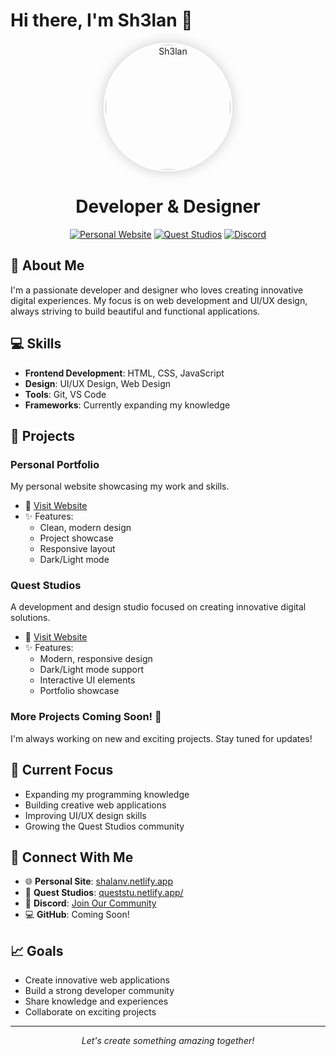 # Hi there, I'm Sh3lan 👋

<div align="center">
  <img src="https://i.postimg.cc/mkn92wx9/72fd412c46e0f4c725bea0c1060beb57.png" alt="Sh3lan" width="200" style="border-radius: 100%; border: 3px solid #fff; box-shadow: 0 0 20px rgba(0,0,0,0.2);"/>
  
  # Developer & Designer
  
  [![Personal Website](https://img.shields.io/badge/Personal%20Site-shalanv.netlify.app-ff69b4?style=for-the-badge)](https://shalanv.netlify.app)
  [![Quest Studios](https://img.shields.io/badge/Quest%20Studios-queststudios.netlify.app-blue?style=for-the-badge)](https://queststudios.netlify.app)
  [![Discord](https://img.shields.io/badge/Discord-Join%20Community-7289DA?style=for-the-badge&logo=discord&logoColor=white)](https://discord.gg/JRgkPhD2pC)
</div>

## 🚀 About Me
I'm a passionate developer and designer who loves creating innovative digital experiences. My focus is on web development and UI/UX design, always striving to build beautiful and functional applications.

## 💻 Skills
- **Frontend Development**: HTML, CSS, JavaScript
- **Design**: UI/UX Design, Web Design
- **Tools**: Git, VS Code
- **Frameworks**: Currently expanding my knowledge

## 🎯 Projects

### Personal Portfolio
My personal website showcasing my work and skills.
- 🔗 [Visit Website](https://shalanv.netlify.app)
- ✨ Features:
  - Clean, modern design
  - Project showcase
  - Responsive layout
  - Dark/Light mode

### Quest Studios
A development and design studio focused on creating innovative digital solutions.
- 🔗 [Visit Website](https://queststu.netlify.app/)
- ✨ Features:
  - Modern, responsive design
  - Dark/Light mode support
  - Interactive UI elements
  - Portfolio showcase

### More Projects Coming Soon! 🚧
I'm always working on new and exciting projects. Stay tuned for updates!

## 🌟 Current Focus
- Expanding my programming knowledge
- Building creative web applications
- Improving UI/UX design skills
- Growing the Quest Studios community

## 🤝 Connect With Me
- 🌐 **Personal Site**: [shalanv.netlify.app](https://shalanv.netlify.app)
- 🎨 **Quest Studios**: [queststu.netlify.app/](https://queststu.netlify.app/)
- 💬 **Discord**: [Join Our Community](https://discord.gg/JRgkPhD2pC)
- 💻 **GitHub**: Coming Soon!

## 📈 Goals
- Create innovative web applications
- Build a strong developer community
- Share knowledge and experiences
- Collaborate on exciting projects

---
<div align="center">
  <i>Let's create something amazing together!</i>
</div>